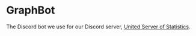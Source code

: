 # GraphBot

The Discord bot we use for our Discord server, [United Server of Statistics](https://dsc.gg/graphify).
